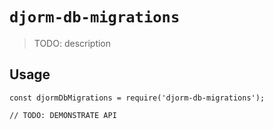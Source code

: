 # `djorm-db-migrations`

> TODO: description

## Usage

```
const djormDbMigrations = require('djorm-db-migrations');

// TODO: DEMONSTRATE API
```
